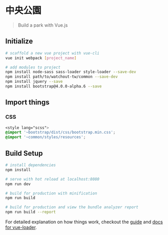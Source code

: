# 中央公園

> Build a park with Vue.js

## Initialize

``` bash
# scaffold a new vue project with vue-cli
vue init webpack [project_name]

# add modules to project
npm install node-sass sass-loader style-loader --save-dev
npm install path/to/watchout-tw/common --save-dev
npm install jquery --save
npm install bootstrap@4.0.0-alpha.6 --save
```

## Import things

### CSS

``` css
<style lang="scss">
@import '~bootstrap/dist/css/bootstrap.min.css';
@import '~common/styles/resources';
```

## Build Setup

``` bash
# install dependencies
npm install

# serve with hot reload at localhost:8080
npm run dev

# build for production with minification
npm run build

# build for production and view the bundle analyzer report
npm run build --report
```

For detailed explanation on how things work, checkout the [guide](http://vuejs-templates.github.io/webpack/) and [docs for vue-loader](http://vuejs.github.io/vue-loader).
